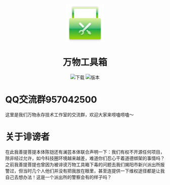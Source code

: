 <div align="center">
    <img width="120" src="/logo.png"></img>
</div>
<h1 align="center">万物工具箱</h1>

<div align="center">

![下载](https://img.shields.io/github/downloads/ELFTS/wwgjx/total?style=flat-square&color=00adef)
![版本](https://img.shields.io/github/v/release/ELFTS/wwgjx?style=flat-square&color=9ED604)

</div>

# QQ交流群957042500
这里是我们万物永存技术工作室的交流群，欢迎大家来唠嗑唠嗑～
# 关于诽谤者
在此我善提菩提本体陈铠还有澜芸本体联合声明一下：我们有权不开源任何项目，除非经过允许，如今科技圈环境越来越差，难道你们忍心干着道德绑架的事情吗？之前我善提菩提也曾因为被诽谤万物工具箱下毒的问题去我们揭阳市新兴派出所报警过，但当时几个人他们并没有把我放在眼里，甚至连提供一下维权途径都是让我自己去想办法！这是一个派出所的警察会有的样子吗？

